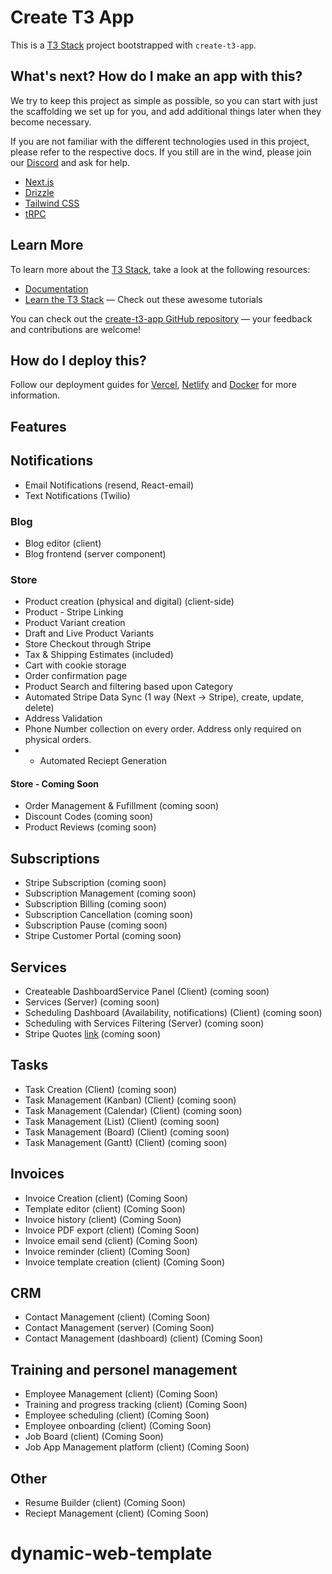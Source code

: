 # Create T3 App

This is a [T3 Stack](https://create.t3.gg/) project bootstrapped with `create-t3-app`.

## What's next? How do I make an app with this?

We try to keep this project as simple as possible, so you can start with just the scaffolding we set up for you, and add additional things later when they become necessary.

If you are not familiar with the different technologies used in this project, please refer to the respective docs. If you still are in the wind, please join our [Discord](https://t3.gg/discord) and ask for help.

- [Next.js](https://nextjs.org)
- [Drizzle](https://orm.drizzle.team)
- [Tailwind CSS](https://tailwindcss.com)
- [tRPC](https://trpc.io)

## Learn More

To learn more about the [T3 Stack](https://create.t3.gg/), take a look at the following resources:

- [Documentation](https://create.t3.gg/)
- [Learn the T3 Stack](https://create.t3.gg/en/faq#what-learning-resources-are-currently-available) — Check out these awesome tutorials

You can check out the [create-t3-app GitHub repository](https://github.com/t3-oss/create-t3-app) — your feedback and contributions are welcome!

## How do I deploy this?

Follow our deployment guides for [Vercel](https://create.t3.gg/en/deployment/vercel), [Netlify](https://create.t3.gg/en/deployment/netlify) and [Docker](https://create.t3.gg/en/deployment/docker) for more information.

## Features

## Notifications

- Email Notifications (resend, React-email)
- Text Notifications (Twilio)

### Blog

- Blog editor (client)
- Blog frontend (server component)

### Store

- Product creation (physical and digital) (client-side)
- Product - Stripe Linking
- Product Variant creation
- Draft and Live Product Variants
- Store Checkout through Stripe
- Tax & Shipping Estimates (included)
- Cart with cookie storage
- Order confirmation page
- Product Search and filtering based upon Category
- Automated Stripe Data Sync (1 way (Next -> Stripe), create, update, delete)
- Address Validation
- Phone Number collection on every order. Address only required on physical orders.
- - Automated Reciept Generation

#### Store - Coming Soon

- Order Management & Fufillment (coming soon)
- Discount Codes (coming soon)
- Product Reviews (coming soon)

## Subscriptions

- Stripe Subscription (coming soon)
- Subscription Management (coming soon)
- Subscription Billing (coming soon)
- Subscription Cancellation (coming soon)
- Subscription Pause (coming soon)
- Stripe Customer Portal (coming soon)

## Services

- Createable DashboardService Panel (Client) (coming soon)
- Services (Server) (coming soon)
- Scheduling Dashboard (Availability, notifications) (Client) (coming soon)
- Scheduling with Services Filtering (Server) (coming soon)
- Stripe Quotes [link](https://docs.stripe.com/quotes) (coming soon)

## Tasks

- Task Creation (Client) (coming soon)
- Task Management (Kanban) (Client) (coming soon)
- Task Management (Calendar) (Client) (coming soon)
- Task Management (List) (Client) (coming soon)
- Task Management (Board) (Client) (coming soon)
- Task Management (Gantt) (Client) (coming soon)

## Invoices

- Invoice Creation (client) (Coming Soon)
- Template editor (client) (Coming Soon)
- Invoice history (client) (Coming Soon)
- Invoice PDF export (client) (Coming Soon)
- Invoice email send (client) (Coming Soon)
- Invoice reminder (client) (Coming Soon)
- Invoice template creation (client) (Coming Soon)

## CRM

- Contact Management (client) (Coming Soon)
- Contact Management (server) (Coming Soon)
- Contact Management (dashboard) (client) (Coming Soon)

## Training and personel management

- Employee Management (client) (Coming Soon)
- Training and progress tracking (client) (Coming Soon)
- Employee scheduling (client) (Coming Soon)
- Employee onboarding (client) (Coming Soon)
- Job Board (client) (Coming Soon)
- Job App Management platform (client) (Coming Soon)

## Other

- Resume Builder (client) (Coming Soon)
- Reciept Management (client) (Coming Soon)
# dynamic-web-template
